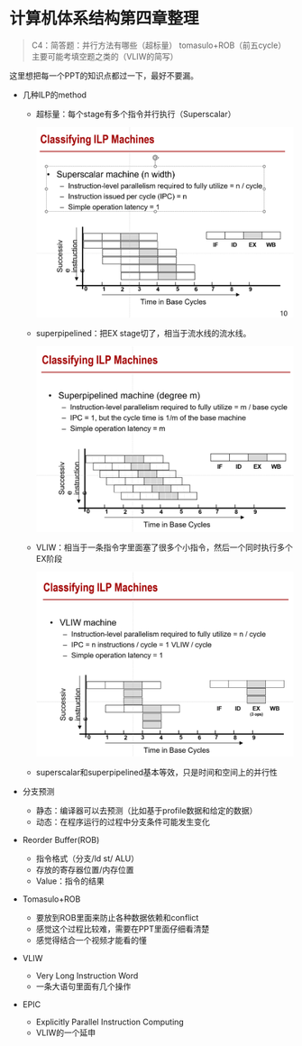 # 计算机体系结构第四章整理

> C4：简答题：并行方法有哪些（超标量）  tomasulo+ROB（前五cycle） 主要可能考填空题之类的（VLIW的简写）

这里想把每一个PPT的知识点都过一下，最好不要漏。

- 几种ILP的method

  - 超标量：每个stage有多个指令并行执行（Superscalar）

    ![image-20231221155115773](pics\4-1.jpg)

  - superpipelined：把EX stage切了，相当于流水线的流水线。

    ![image-20231221160055574](pics\4-2.jpg)

  - VLIW：相当于一条指令字里面塞了很多个小指令，然后一个同时执行多个EX阶段

    ![image-20231221160255412](pics\4-3.jpg)

  - superscalar和superpipelined基本等效，只是时间和空间上的并行性

- 分支预测

  - 静态：编译器可以去预测（比如基于profile数据和给定的数据）
  - 动态：在程序运行的过程中分支条件可能发生变化

- Reorder Buffer(ROB)

  - 指令格式（分支/ld st/ ALU）
  - 存放的寄存器位置/内存位置
  - Value：指令的结果
  
- Tomasulo+ROB

  - 要放到ROB里面来防止各种数据依赖和conflict
  - 感觉这个过程比较难，需要在PPT里面仔细看清楚
  - 感觉得结合一个视频才能看的懂
  
- VLIW

  - Very Long Instruction Word
  - 一条大语句里面有几个操作

- EPIC

  - Explicitly Parallel Instruction Computing
  - VLIW的一个延申

  

  

  